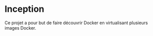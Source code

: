 # Inception
Ce projet a pour but de faire découvrir Docker en virtualisant plusieurs images Docker.
